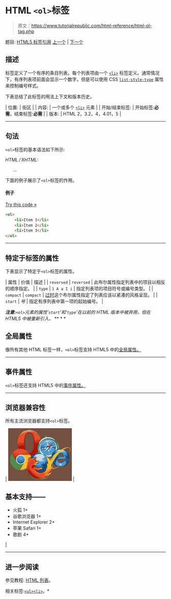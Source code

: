 # HTML `<ol>`标签

> 原文：<https://www.tutorialrepublic.com/html-reference/html-ol-tag.php>

题目: [HTML5 标签引用](html5-tags.php) [上一个](html-object-tag.php) | [下一个](html-optgroup-tag.php)

## 描述

标签定义了一个有序的条目列表。每个列表项由一个 [`<li>`](html-li-tag.php) 标签定义。通常情况下，有序列表项前面会显示一个数字，但是可以使用 CSS [`list-style-type`](../css-reference/css-list-style-type-property.php) 属性来控制编号样式。

下表总结了此标签的用法上下文和版本历史。

| 位置: | 街区 |
| 内容: | 一个或多个 [`<li>`](html-li-tag.php) 元素 |
| 开始/结束标签: | 开始标签:**必需**，结束标签:**必需** |
| 版本: | HTML 2，3.2，4，4.01，5 |

* * *

## 句法

`<ol>`标签的基本语法如下所示:

*HTML / XHTML:* <ol> ... </ol>

下面的例子展示了`<ol>`标签的作用。

#### 例子

[Try this code »](../codelab.php?topic=html&file=ol-tag "Try this code using online Editor")

```html
<ol>
    <li>Item 1</li>
    <li>Item 2</li>
    <li>Item 3</li>
</ol>
```

* * *

## 特定于标签的属性

下表显示了特定于`<ol>`标签的属性。

| 属性 | 价值 | 描述 |
| `reversed` | `reversed` | 此布尔属性指定列表中的项目以相反的顺序指定。 |
| `type` | `1
A
a
I
i` | 指定列表项的项目符号或编号类型。 |
| `compact` | `compact` | [过时](../definitions.php#obsolete "Not supported in HTML5")这个布尔属性指定了列表应该以紧凑的风格呈现。 |
| `start` | *号* | 指定有序列表中第一项的起始编号。 |

 ***注意:**`<ol>`元素的属性'`start`'和'`type`'在以前的 HTML 版本中被弃用，但在 HTML5 中被重新引入。*  ** * *

## 全局属性

像所有其他 HTML 标签一样，`<ol>`标签支持 HTML5 中的[全局属性。](html5-global-attributes.php)

* * *

## 事件属性

`<ol>`标签还支持 HTML5 中的[事件属性。](html5-event-attributes.php)

* * *

## 浏览器兼容性

所有主流浏览器都支持`<ol>`标签。

| ![Browsers Icon](img/e9331123c77668c1832e541c2fca1002.png) | 

## 基本支持——

*   火狐 1+
*   谷歌浏览器 1+
*   Internet Explorer 2+
*   苹果 Safari 1+
*   歌剧 4+

 |

* * *

## 进一步阅读

参见教程: [HTML 列表](../html-tutorial/html-lists.php)。

相关标签:[`<ul>`](html-ul-tag.php)[`<li>`](html-li-tag.php)。*